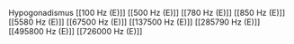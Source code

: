 Hypogonadismus
[[100 Hz (E)]]
[[500 Hz (E)]]
[[780 Hz (E)]]
[[850 Hz (E)]]
[[5580 Hz (E)]]
[[67500 Hz (E)]]
[[137500 Hz (E)]]
[[285790 Hz (E)]]
[[495800 Hz (E)]]
[[726000 Hz (E)]]